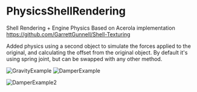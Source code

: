 # PhysicsShellRendering
Shell Rendering + Engine Physics
Based on Acerola implementation https://github.com/GarrettGunnell/Shell-Texturing

Added physics using a second object to simulate the forces applied to the original, and calculating the offset from the original object.
By default it's using spring joint, but can be swapped with any other method.

![GravityExample](https://github.com/ToxPlayers/PhysicsShellRendering/assets/67845762/7c917747-29eb-4924-a7a7-b6764f7a3f93) ![DamperExample](https://github.com/ToxPlayers/PhysicsShellRendering/assets/67845762/7b00c597-b655-490a-aab8-0209cd6d6802)

![DamperExample2](https://github.com/ToxPlayers/PhysicsShellRendering/assets/67845762/54c303a7-2c46-4462-92ed-1521554da151)
